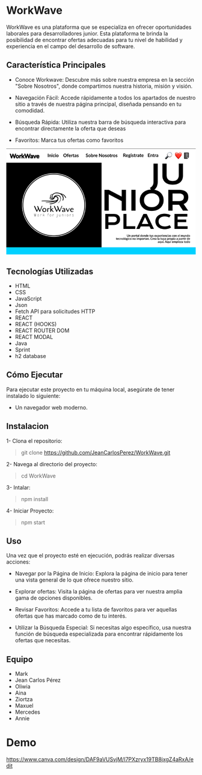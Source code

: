 # WorkWave
WorkWave es una plataforma que se especializa en ofrecer oportunidades laborales para desarrolladores junior. Esta plataforma te brinda la posibilidad de encontrar ofertas adecuadas para tu nivel de habilidad y experiencia en el campo del desarrollo de software.

## Característica Principales

- Conoce Workwave: Descubre más sobre nuestra empresa en la sección "Sobre Nosotros", donde compartimos nuestra historia, misión y visión.

- Navegación Fácil: Accede rápidamente a todos los apartados de nuestro sitio a través de nuestra página principal, diseñada pensando en tu comodidad.

- Búsqueda Rápida: Utiliza nuestra barra de búsqueda interactiva para encontrar directamente la oferta que deseas

- Favoritos: Marca tus ofertas como favoritos

![alt text](image.png)
## Tecnologías Utilizadas 

- HTML
- CSS
- JavaScript
- Json
- Fetch API para solicitudes HTTP
- REACT 
- REACT (HOOKS)
- REACT ROUTER DOM
- REACT MODAL
- Java
- Sprint
- h2 database

## Cómo Ejecutar

Para ejecutar este proyecto en tu máquina local, asegúrate de tener instalado lo siguiente:

- Un navegador web moderno.

## Instalacion

1- Clona el repositorio:

> git clone https://github.com/JeanCarlosPerez/WorkWave.git

2- Navega al directorio del proyecto:

> cd WorkWave

3- Intalar:

> npm install

4- Iniciar Proyecto:

> npm start

## Uso

Una vez que el proyecto esté en ejecución, podrás realizar diversas acciones:

- Navegar por la Página de Inicio: Explora la página de inicio para tener una vista general de lo que ofrece nuestro sitio.

- Explorar ofertas: Visita la página de ofertas para ver nuestra amplia gama de opciones disponibles.

- Revisar Favoritos: Accede a tu lista de favoritos para ver aquellas ofertas que has marcado como de tu interés.

- Utilizar la Búsqueda Especial: Si necesitas algo específico, usa nuestra función de búsqueda especializada para encontrar rápidamente los ofertas que necesitas.

## Equipo

- Mark
- Jean Carlos Pérez
- Oliwia
- Aina
- Ziortza
- Maxuel
- Mercedes
- Annie

# Demo
https://www.canva.com/design/DAF9aVUSvjM/I7PXzryx19TB8jxgZ4aRxA/edit